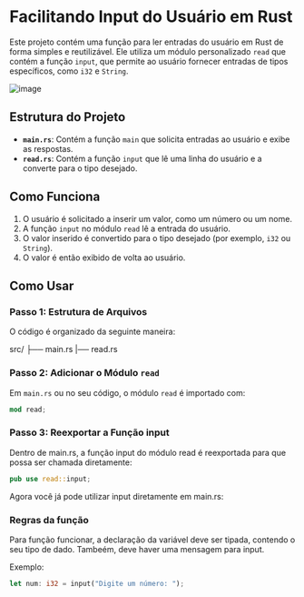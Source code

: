 # Facilitando Input do Usuário em Rust

Este projeto contém uma função para ler entradas do usuário em Rust de forma simples e reutilizável. Ele utiliza um módulo personalizado `read` que contém a função `input`, que permite ao usuário fornecer entradas de tipos específicos, como `i32` e `String`.

![image](https://github.com/user-attachments/assets/6bf22264-79d3-44bc-89ea-2ba155334097)

## Estrutura do Projeto

- **`main.rs`**: Contém a função `main` que solicita entradas ao usuário e exibe as respostas.
- **`read.rs`**: Contém a função `input` que lê uma linha do usuário e a converte para o tipo desejado.

## Como Funciona

1. O usuário é solicitado a inserir um valor, como um número ou um nome.
2. A função `input` no módulo `read` lê a entrada do usuário.
3. O valor inserido é convertido para o tipo desejado (por exemplo, `i32` ou `String`).
4. O valor é então exibido de volta ao usuário.

## Como Usar

### Passo 1: Estrutura de Arquivos

O código é organizado da seguinte maneira:

src/ 
├── main.rs
|── read.rs


### Passo 2: Adicionar o Módulo `read`

Em `main.rs` ou no seu código, o módulo `read` é importado com:

```rust
mod read;
```

### Passo 3: Reexportar a Função input
Dentro de main.rs, a função input do módulo read é reexportada para que possa ser chamada diretamente:
```Rust
pub use read::input;
```

Agora você já pode utilizar input diretamente em main.rs:

### Regras da função
 Para função funcionar, a declaração da variável deve ser tipada, contendo o seu tipo de dado. Tambeém, deve haver uma mensagem para input.

Exemplo:
```Rust
let num: i32 = input("Digite um número: ");
```
